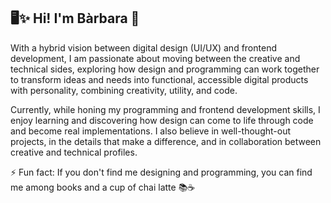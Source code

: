 ## 🖥️✨ Hi! I'm Bàrbara 👋

With a hybrid vision between digital design (UI/UX) and frontend development, I am passionate about moving between the creative and technical sides, exploring how design and programming can work together to transform ideas and needs into functional, accessible digital products with personality, combining creativity, utility, and code. 

Currently, while honing my programming and frontend development skills, I enjoy learning and discovering how design can come to life through code and become real implementations. I also believe in well-thought-out projects, in the details that make a difference, and in collaboration between creative and technical profiles.

⚡ Fun fact: If you don't find me designing and programming, you can find me among books and a cup of chai latte 📚☕️
<!--
**barbarafolchblasco/barbarafolchblasco** is a ✨ _special_ ✨ repository because its `README.md` (this file) appears on your GitHub profile.

Here are some ideas to get you started:

- 🔭 I’m currently working on ...
- 🌱 I’m currently learning ...
- 👯 I’m looking to collaborate on ...
- 🤔 I’m looking for help with ...
- 💬 Ask me about ...
- 📫 How to reach me: ...
- 😄 Pronouns: ...
- ⚡ Fun fact: ...
-->
